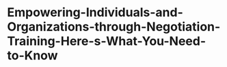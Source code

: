 # Empowering-Individuals-and-Organizations-through-Negotiation-Training-Here-s-What-You-Need-to-Know